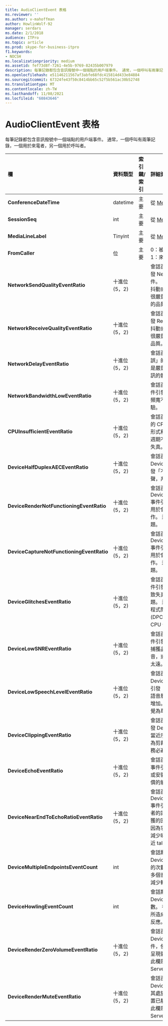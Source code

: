```yaml
---
title: AudioClientEvent 表格
ms.reviewer: ''
ms.author: v-mahoffman
author: HowlinWolf-92
manager: serdars
ms.date: 2/1/2018
audience: ITPro
ms.topic: article
ms.prod: skype-for-business-itpro
f1.keywords:
- NOCSH
ms.localizationpriority: medium
ms.assetid: fef73d8f-7261-4e5b-9769-82435b007979
description: 每筆記錄都包含音訊撥號中一個端點的用戶端事件。 通常，一個呼叫有兩筆記錄，一個用於來電者，另一個用於呼叫者。
ms.openlocfilehash: e51146211567af3abfe68fdc415814d433e84884
ms.sourcegitcommit: 67324fe43f50c8414bb65c52f5b561ac30b52748
ms.translationtype: MT
ms.contentlocale: zh-TW
ms.lasthandoff: 11/08/2021
ms.locfileid: "60843646"
---
```

# <a name="audioclientevent-table"></a>AudioClientEvent 表格
 
每筆記錄都包含音訊撥號中一個端點的用戶端事件。 通常，一個呼叫有兩筆記錄，一個用於來電者，另一個用於呼叫者。
  
|**欄**|**資料類型**|**索引鍵/索引**|**詳細資料**|
|:-----|:-----|:-----|:-----|
|**ConferenceDateTime** <br/> |datetime  <br/> |主要  <br/> |從 [MediaLine 表格](medialine-0.md)中參照。  <br/> |
|**SessionSeq** <br/> |int  <br/> |主要  <br/> |從 [MediaLine 表格](medialine-0.md)中參照。  <br/> |
|**MediaLineLabel** <br/> |Tinyint  <br/> |主要  <br/> |從 [MediaLine 表格](medialine-0.md)中參照。  <br/> |
|**FromCaller** <br/> |位  <br/> |主要  <br/> |0：被呼叫者的資料  <br/> 1：來電者的資料  <br/> |
|**NetworkSendQualityEventRatio** <br/> |十進位 (5，2)   <br/> | <br/> |會話百分比已針對 ' 壞」狀態引發 NetworkSendQuality 事件。  <br/> 抖動或封包遺失方面的網路品質很嚴重，且會影響所傳送之音訊的品質。  <br/> |
|**NetworkReceiveQualityEventRatio** <br/> |十進位 (5，2)   <br/> | <br/> |會話百分比已針對 ' 壞」狀態引發 ReceiveSendQuality 事件。  <br/> 抖動或封包遺失方面的網路品質很嚴重，且會影響所接收的音訊品質。  <br/> |
|**NetworkDelayEventRatio** <br/> |十進位 (5，2)   <br/> | <br/> |會話百分比 Delay 事件因「錯誤」的狀態而引發。 網路延遲是嚴重的，而且會影響互動式通訊的體驗  <br/> |
|**NetworkBandwidthLowEventRatio** <br/> |十進位 (5，2)   <br/> | <br/> |會話百分比 LowBandwidth 事件引發「不良」狀態。 可用的頻寬不足以取得可接受的語音體驗。  <br/> |
|**CPUInsufficientEventRatio** <br/> |十進位 (5，2)   <br/> | <br/> |會話百分比因「壞」狀態而引發的 CPU 事件不足。 使用目前的形式和應用程式來處理的 CPU 週期不足。 這會導致音訊通道失真。  <br/> |
|**DeviceHalfDuplexAECEventRatio** <br/> |十進位 (5，2)   <br/> | <br/> |會話百分比 DeviceHalfDuplexAEC 事件引發「不良」狀態。 為了避免回聲，系統有輸入半雙工。  <br/> |
|**DeviceRenderNotFunctioningEventRatio** <br/> |十進位 (5，2)   <br/> | <br/> |會話百分比 DeviceRenderNotFunctioning 事件引發「不良」狀態。 目前用於會話的呈現裝置無法正常運作。 這可能會造成單向音訊問題。  <br/> |
|**DeviceCaptureNotFunctioningEventRatio** <br/> |十進位 (5，2)   <br/> | <br/> |會話百分比 DeviceCaptureNotFunctioning 事件引發「不良」狀態。 目前用於會話的捕獲裝置無法正常運作。 這可能會造成單向音訊問題。  <br/> |
|**DeviceGlitchesEventRatio** <br/> |十進位 (5，2)   <br/> | <br/> |會話百分比 DeviceGlitches 事件引發「不良」狀態。 呈現導致失真的音訊時，發生嚴重的難題。 這些難題可能是由於驅動程式問題、延遲的程式呼叫 (DPC) 風暴 (驅動程式) 和高 CPU 使用率而引起。  <br/> |
|**DeviceLowSNREventRatio** <br/> |十進位 (5，2)   <br/> | <br/> |會話百分比 DeviceLowSNR 事件引發「不良」狀態。 [！注意] 捕獲品質很低，可能是極大噪音，或是使用者從麥克風的距離太遠。 這會導致失真。  <br/> |
|**DeviceLowSpeechLevelEventRatio** <br/> |十進位 (5，2)   <br/> | <br/> |會話百分比 DeviceLowSpeechLevel 事件引發「不良」狀態。 使用者的語音層級太低，系統無法進一步增加。 這可能會造成扭曲或感覺為單向音訊。  <br/> |
|**DeviceClippingEventRatio** <br/> |十進位 (5，2)   <br/> | <br/> |會話百分比已針對 ' 壞」狀態引發 DeviceClipping 事件。  <br/> 當近序語音剪下麥克風時，會因為剪裁而結束的時間太長。 請務必避免接近端的麥克風剪裁。  <br/> |
|**DeviceEchoEventRatio** <br/> |十進位 (5，2)   <br/> | <br/> |會話百分比 DeviceEchoEvent 事件引發「不良」狀態。 裝置或安裝程式導致回應超出系統補償的能力。  <br/> |
|**DeviceNearEndToEchoRatioEventRatio** <br/> |十進位 (5，2)   <br/> | <br/> |會話百分比 DeviceNearEndToEchoRatio 事件引發「不良」狀態。 使用者的語音變得太低，因為其所捕獲的回音會影響使用者的體驗，因為它會限制使用者的中斷。 減少喇叭的音量，請將麥克風移近 talker。  <br/> |
|**DeviceMultipleEndpointsEventCount** <br/> |int  <br/> ||會話期間為「不良」狀態引發 DeviceMultipleEndpoints 事件的次數。 偵測到相同會話中的多個音訊端點，而且系統已透過減少轉譯體積量進行補償。  <br/> |
|**DeviceHowlingEventCount** <br/> |int  <br/> | <br/> |會話期間為「不良」狀態引發 DeviceHowlingEvent 事件的次數。 在多個端點共用音訊路徑) 所造成的 (，會偵測到音訊意見反應。  <br/> |
|**DeviceRenderZeroVolumeEventRatio** <br/> |十進位 (5，2)   <br/> ||會話百分比會引發 DeviceRenderZeroVolume 事件，使其處於「不良」狀態。 呈現裝置已設定為零磁片區。  <br/> 此欄是在 Microsoft Lync Server 2013 中引進。  <br/> |
|**DeviceRenderMuteEventRatio** <br/> |十進位 (5，2)   <br/> ||會話百分比會引發 DeviceRenderMute 事件，使其處於「不良」狀態。 呈現裝置已靜音。  <br/> 此欄是在 Microsoft Lync Server 2013 中引進。  <br/> |
   

